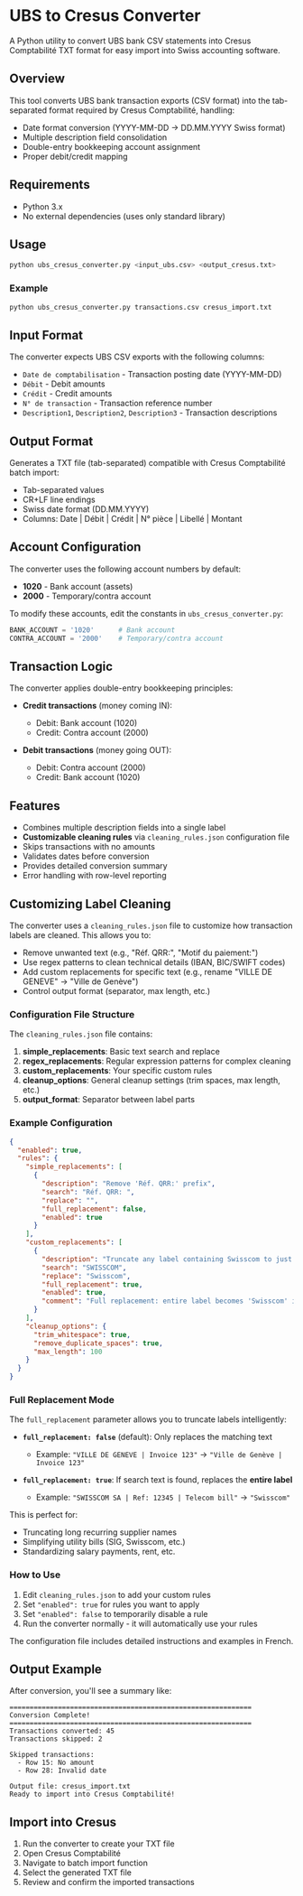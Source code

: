 # UBS to Cresus Converter

A Python utility to convert UBS bank CSV statements into Cresus Comptabilité TXT format for easy import into Swiss accounting software.

## Overview

This tool converts UBS bank transaction exports (CSV format) into the tab-separated format required by Cresus Comptabilité, handling:
- Date format conversion (YYYY-MM-DD → DD.MM.YYYY Swiss format)
- Multiple description field consolidation
- Double-entry bookkeeping account assignment
- Proper debit/credit mapping

## Requirements

- Python 3.x
- No external dependencies (uses only standard library)

## Usage

```bash
python ubs_cresus_converter.py <input_ubs.csv> <output_cresus.txt>
```

### Example

```bash
python ubs_cresus_converter.py transactions.csv cresus_import.txt
```

## Input Format

The converter expects UBS CSV exports with the following columns:
- `Date de comptabilisation` - Transaction posting date (YYYY-MM-DD)
- `Débit` - Debit amounts
- `Crédit` - Credit amounts
- `N° de transaction` - Transaction reference number
- `Description1`, `Description2`, `Description3` - Transaction descriptions

## Output Format

Generates a TXT file (tab-separated) compatible with Cresus Comptabilité batch import:
- Tab-separated values
- CR+LF line endings
- Swiss date format (DD.MM.YYYY)
- Columns: Date | Débit | Crédit | N° pièce | Libellé | Montant

## Account Configuration

The converter uses the following account numbers by default:
- **1020** - Bank account (assets)
- **2000** - Temporary/contra account

To modify these accounts, edit the constants in `ubs_cresus_converter.py`:
```python
BANK_ACCOUNT = '1020'      # Bank account
CONTRA_ACCOUNT = '2000'    # Temporary/contra account
```

## Transaction Logic

The converter applies double-entry bookkeeping principles:

- **Credit transactions** (money coming IN):
  - Debit: Bank account (1020)
  - Credit: Contra account (2000)

- **Debit transactions** (money going OUT):
  - Debit: Contra account (2000)
  - Credit: Bank account (1020)

## Features

- Combines multiple description fields into a single label
- **Customizable cleaning rules** via `cleaning_rules.json` configuration file
- Skips transactions with no amounts
- Validates dates before conversion
- Provides detailed conversion summary
- Error handling with row-level reporting

## Customizing Label Cleaning

The converter uses a `cleaning_rules.json` file to customize how transaction labels are cleaned. This allows you to:

- Remove unwanted text (e.g., "Réf. QRR:", "Motif du paiement:")
- Use regex patterns to clean technical details (IBAN, BIC/SWIFT codes)
- Add custom replacements for specific text (e.g., rename "VILLE DE GENEVE" → "Ville de Genève")
- Control output format (separator, max length, etc.)

### Configuration File Structure

The `cleaning_rules.json` file contains:

1. **simple_replacements**: Basic text search and replace
2. **regex_replacements**: Regular expression patterns for complex cleaning
3. **custom_replacements**: Your specific custom rules
4. **cleanup_options**: General cleanup settings (trim spaces, max length, etc.)
5. **output_format**: Separator between label parts

### Example Configuration

```json
{
  "enabled": true,
  "rules": {
    "simple_replacements": [
      {
        "description": "Remove 'Réf. QRR:' prefix",
        "search": "Réf. QRR: ",
        "replace": "",
        "full_replacement": false,
        "enabled": true
      }
    ],
    "custom_replacements": [
      {
        "description": "Truncate any label containing Swisscom to just 'Swisscom'",
        "search": "SWISSCOM",
        "replace": "Swisscom",
        "full_replacement": true,
        "enabled": true,
        "comment": "Full replacement: entire label becomes 'Swisscom' if it contains 'SWISSCOM'"
      }
    ],
    "cleanup_options": {
      "trim_whitespace": true,
      "remove_duplicate_spaces": true,
      "max_length": 100
    }
  }
}
```

### Full Replacement Mode

The `full_replacement` parameter allows you to truncate labels intelligently:

- **`full_replacement: false`** (default): Only replaces the matching text
  - Example: `"VILLE DE GENEVE | Invoice 123"` → `"Ville de Genève | Invoice 123"`

- **`full_replacement: true`**: If search text is found, replaces the **entire label**
  - Example: `"SWISSCOM SA | Ref: 12345 | Telecom bill"` → `"Swisscom"`

This is perfect for:
- Truncating long recurring supplier names
- Simplifying utility bills (SIG, Swisscom, etc.)
- Standardizing salary payments, rent, etc.

### How to Use

1. Edit `cleaning_rules.json` to add your custom rules
2. Set `"enabled": true` for rules you want to apply
3. Set `"enabled": false` to temporarily disable a rule
4. Run the converter normally - it will automatically use your rules

The configuration file includes detailed instructions and examples in French.

## Output Example

After conversion, you'll see a summary like:
```
============================================================
Conversion Complete!
============================================================
Transactions converted: 45
Transactions skipped: 2

Skipped transactions:
  - Row 15: No amount
  - Row 28: Invalid date

Output file: cresus_import.txt
Ready to import into Cresus Comptabilité!
```

## Import into Cresus

1. Run the converter to create your TXT file
2. Open Cresus Comptabilité
3. Navigate to batch import function
4. Select the generated TXT file
5. Review and confirm the imported transactions
